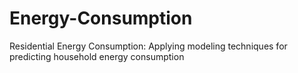 # Energy-Consumption
Residential Energy Consumption: Applying modeling techniques for predicting household energy consumption 
